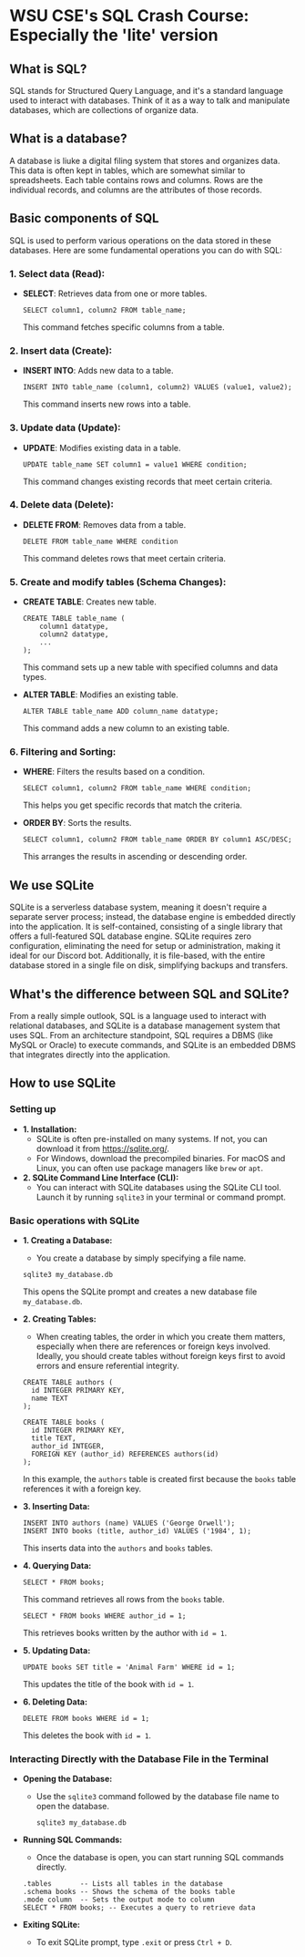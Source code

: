 # WSU CSE's SQL Crash Course: Especially the 'lite' version

## What is SQL?

SQL stands for Structured Query Language, and it's a standard language used to interact with databases. Think of it as a way to talk and manipulate databases, which are collections of organize data.

## What is a database?

A database is liuke a digital filing system that stores and organizes data. This data is often kept in tables, which are somewhat similar to spreadsheets. Each table contains rows and columns. Rows are the individual records, and columns are the attributes of those records.

## Basic components of SQL

SQL is used to perform various operations on the data stored in these databases. Here are some fundamental operations you can do with SQL:

### 1. Select data (Read):

- **SELECT**: Retrieves data from one or more tables.
  ```
  SELECT column1, column2 FROM table_name;
  ```
  This command fetches specific columns from a table.

### 2. Insert data (Create):

- **INSERT INTO**: Adds new data to a table.
  ```
  INSERT INTO table_name (column1, column2) VALUES (value1, value2);
  ```
  This command inserts new rows into a table.

### 3. Update data (Update):

- **UPDATE**: Modifies existing data in a table.
  ```
  UPDATE table_name SET column1 = value1 WHERE condition;
  ```
  This command changes existing records that meet certain criteria.

### 4. Delete data (Delete):

- **DELETE FROM**: Removes data from a table.
  ```
  DELETE FROM table_name WHERE condition
  ```
  This command deletes rows that meet certain criteria.

### 5. Create and modify tables (Schema Changes):

- **CREATE TABLE**: Creates new table.
  ```
  CREATE TABLE table_name (
      column1 datatype,
      column2 datatype,
      ...
  );
  ```
  This command sets up a new table with specified columns and data types.

- **ALTER TABLE**: Modifies an existing table.
  ```
  ALTER TABLE table_name ADD column_name datatype;
  ```
  This command adds a new column to an existing table.

### 6. Filtering and Sorting:

- **WHERE**: Filters the results based on a condition.
  ```
  SELECT column1, column2 FROM table_name WHERE condition;
  ```
  This helps you get specific records that match the criteria.

- **ORDER BY**: Sorts the results.
  ```
  SELECT column1, column2 FROM table_name ORDER BY column1 ASC/DESC;
  ```
  This arranges the results in ascending or descending order.

## We use SQLite

SQLite is a serverless database system, meaning it doesn't require a separate server process; instead, the database engine is embedded directly into the application. It is self-contained, consisting of a single library that offers a full-featured SQL database engine. SQLite requires zero configuration, eliminating the need for setup or administration, making it ideal for our Discord bot. Additionally, it is file-based, with the entire database stored in a single file on disk, simplifying backups and transfers.

## What's the difference between SQL and SQLite?

From a really simple outlook, SQL is a language used to interact with relational databases, and SQLite is a database management system that uses SQL. From an architecture standpoint, SQL requires a DBMS (like MySQL or Oracle) to execute commands, and SQLite is an embedded DBMS that integrates directly into the application. 

## How to use SQLite

### Setting up

- **1. Installation:**
  - SQLite is often pre-installed on many systems. If not, you can download it from https://sqlite.org/.
  - For Windows, download the precompiled binaries. For macOS and Linux, you can often use package managers like `brew` or `apt`.
- **2. SQLite Command Line Interface (CLI):**
  - You can interact with SQLite databases using the SQLite CLI tool. Launch it by running `sqlite3` in your terminal or command prompt.
 
### Basic operations with SQLite

- **1. Creating a Database:**
  - You create a database by simply specifying a file name.
  ```
  sqlite3 my_database.db
  ```
  This opens the SQLite prompt and creates a new database file `my_database.db`.

- **2. Creating Tables:**
  - When creating tables, the order in which you create them matters, especially when there are references or foreign keys involved. Ideally, you should create tables without foreign keys first to avoid errors and ensure referential integrity.
  ```
  CREATE TABLE authors (
    id INTEGER PRIMARY KEY,
    name TEXT
  );
  
  CREATE TABLE books (
    id INTEGER PRIMARY KEY,
    title TEXT,
    author_id INTEGER,
    FOREIGN KEY (author_id) REFERENCES authors(id)
  );
  ```
  In this example, the `authors` table is created first because the `books` table references it with a foreign key.

- **3. Inserting Data:**
  ```
  INSERT INTO authors (name) VALUES ('George Orwell');
  INSERT INTO books (title, author_id) VALUES ('1984', 1);
  ```
  This inserts data into the `authors` and `books` tables.

- **4. Querying Data:**
  ```
  SELECT * FROM books;
  ```
  This command retrieves all rows from the `books` table.
  ```
  SELECT * FROM books WHERE author_id = 1;
  ```
  This retrieves books written by the author with `id = 1`.

- **5. Updating Data:**
  ```
  UPDATE books SET title = 'Animal Farm' WHERE id = 1;
  ```
  This updates the title of the book with `id = 1`.

- **6. Deleting Data:**
  ```
  DELETE FROM books WHERE id = 1;
  ```
  This deletes the book with `id = 1`.

### Interacting Directly with the Database File in the Terminal

- **Opening the Database:**
  - Use the `sqlite3` command followed by the database file name to open the database.
    ```
    sqlite3 my_database.db
    ```

- **Running SQL Commands:**
  - Once the database is open, you can start running SQL commands directly.
  ```
  .tables       -- Lists all tables in the database
  .schema books -- Shows the schema of the books table
  .mode column  -- Sets the output mode to column
  SELECT * FROM books; -- Executes a query to retrieve data
  ```

- **Exiting SQLite:**
  - To exit SQLite prompt, type `.exit` or press `Ctrl + D`.
